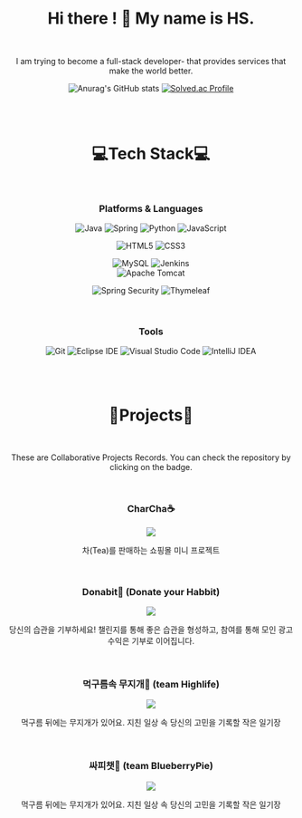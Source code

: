 <div align="center">
  
# Hi there ! 👋 My name is HS.


<br />  
  
I am trying to become a full-stack developer- 
that provides services that make the world better.




![Anurag's GitHub stats](https://github-readme-stats.vercel.app/api?username=mg-glter&show_icons=true&theme=radical)
[![Solved.ac Profile](http://mazassumnida.wtf/api/v2/generate_badge?boj=mgglter)](https://solved.ac/mgglter/)

<!--
**mg-glter/mg-glter** is a ✨ _special_ ✨ repository because its `README.md` (this file) appears on your GitHub profile.

Here are some ideas to get you started:

- 🔭 I’m currently working on ...
- 🌱 I’m currently learning ...
- 👯 I’m looking to collaborate on ...
- 🤔 I’m looking for help with ...
- 💬 Ask me about ...
- 📫 How to reach me: ...
- 😄 Pronouns: ...
- ⚡ Fun fact: ...
-->


<br />  

<br />    

# 💻Tech Stack💻

<br />  
  
### Platforms & Languages
![Java](https://img.shields.io/badge/Java-007396.svg?&style=for-the-badge&logo=Java&logoColor=white)
![Spring](https://img.shields.io/badge/Spring-6DB33F.svg?&style=for-the-badge&logo=Spring&logoColor=white)
![Python](https://img.shields.io/badge/Python-3776AB.svg?&style=for-the-badge&logo=Python&logoColor=white)
![JavaScript](https://img.shields.io/badge/JavaScript-F7DF1E.svg?&style=for-the-badge&logo=JavaScript&logoColor=white)

![HTML5](https://img.shields.io/badge/HTML5-E34F26.svg?&style=for-the-badge&logo=HTML5&logoColor=white)
![CSS3](https://img.shields.io/badge/CSS3-1572B6.svg?&style=for-the-badge&logo=CSS3&logoColor=white)
  
![MySQL](https://img.shields.io/badge/MySQL-4479A1.svg?&style=for-the-badge&logo=MySQL&logoColor=white)
![Jenkins](https://img.shields.io/badge/Jenkins-D24939.svg?&style=for-the-badge&logo=Jenkins&logoColor=white)  
![Apache Tomcat](https://img.shields.io/badge/Apache%20Tomcat-F8DC75.svg?&style=for-the-badge&logo=Apache%20Tomcat&logoColor=white)
  
![Spring Security](https://img.shields.io/badge/Spring%20Security-6DB33F.svg?&style=for-the-badge&logo=SpringSecurity&logoColor=white)
![Thymeleaf](https://img.shields.io/badge/Thymeleaf-005F0F.svg?&style=for-the-badge&logo=Thymeleaf&logoColor=white)

<br />   
  
### Tools
![Git](https://img.shields.io/badge/Git-F05032.svg?&style=for-the-badge&logo=Git&logoColor=white)
![Eclipse IDE](https://img.shields.io/badge/Eclipse%20IDE-2C2255.svg?&style=for-the-badge&logo=Eclipse%20IDE&logoColor=white)
![Visual Studio Code](https://img.shields.io/badge/Visual%20Studio%20Code-007ACC.svg?&style=for-the-badge&logo=Visual%20Studio%20Code&logoColor=white)
![IntelliJ IDEA](https://img.shields.io/badge/IntelliJ%20IDEA-000000.svg?&style=for-the-badge&logo=IntelliJ%20IDEA&logoColor=white)



<br />  

<br />    

# 🤝Projects💪

<br />   
  
These are Collaborative Projects Records.
You can check the repository by clicking on the badge.
  
<br />    
  
### CharCha☕
<a href="https://github.com/mulcam-group8">
<img src="https://img.shields.io/badge/-git organization-darkgrey">
</a>  
  
<br />  
  
차(Tea)를 판매하는 쇼핑몰 미니 프로젝트

  
<br />   
  
### Donabit🐷 (Donate your Habbit)
<a href="https://github.com/Donabit">
<img src="https://img.shields.io/badge/-git organization-darkgrey">
</a>  
  
<br />   
  
당신의 습관을 기부하세요! 챌린지를 통해 좋은 습관을 형성하고, 
참여를 통해 모인 광고 수익은 기부로 이어집니다.

 
<br />   
  
### 먹구름속 무지개🌈 (team Highlife)  
<a href="https://github.com/high-life-Team">
<img src="https://img.shields.io/badge/-git organization-darkgrey">
</a>  
  
<br />   
  
먹구름 뒤에는 무지개가 있어요. 
지친 일상 속 당신의 고민을 기록할 작은 일기장
  
  
<br />   
  
### 싸피챗🍇 (team BlueberryPie)  
<a href="https://github.com/mg-glter/SSAFYCHAT">
<img src="https://img.shields.io/badge/-git-darkgrey">
</a>  
  
<br />   
  
먹구름 뒤에는 무지개가 있어요. 
지친 일상 속 당신의 고민을 기록할 작은 일기장  

<br />  
  
<br />  
  
</div>
